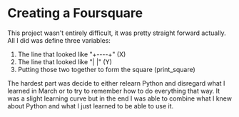 # Creating a Foursquare

This project wasn't entirely difficult, it was pretty straight forward actually.
All I did was define three variables:
1) The line that looked like "+----+" (X)
2) The line that looked like "|      |" (Y)
3) Putting those two together to form the square (print_square)

The hardest part was decide to either relearn Python and disregard what I learned in March or to try to remember how to do everything that way. It was a slight learning curve but in the end I was able to combine what I knew about Python and what I just learned to be able to use it. 
